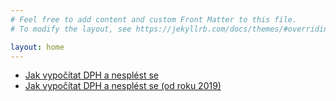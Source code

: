 ```yaml
---
# Feel free to add content and custom Front Matter to this file.
# To modify the layout, see https://jekyllrb.com/docs/themes/#overriding-theme-defaults

layout: home
---
```


- [Jak vypočítat DPH a nesplést se](/jak-vypoctu-zaklad-dane.html)
- [Jak vypočítat DPH a nesplést se (od roku 2019)](/jak-vypocitat-dph-a-nesplest-se-2019.html)
